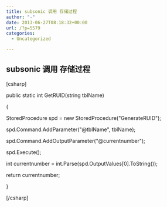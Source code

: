 ```yaml
---
title: subsonic 调用 存储过程
author: "-"
date: 2013-06-27T08:18:32+00:00
url: /?p=5579
categories:
  - Uncategorized

---
```

## subsonic 调用 存储过程
[csharp]
  
public static int GetRUID(string tblName)
  
{
  
StoredProcedure spd = new StoredProcedure("GenerateRUID");
  
spd.Command.AddParameter("@tblName", tblName);
  
spd.Command.AddOutputParameter("@currentnumber");
  
spd.Execute();
  
int currentnumber = int.Parse(spd.OutputValues[0].ToString());
  
return currentnumber;
  
}
  
[/csharp]